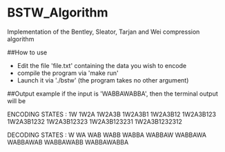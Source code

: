 # BSTW_Algorithm
Implementation of the Bentley, Sleator, Tarjan and Wei compression algorithm

##How to use
- Edit the file 'file.txt' containing the data you wish to encode
- compile the program via 'make run'
- Launch it via './bstw' (the program takes no other argument)

##Output example
if the input is 'WABBAWABBA', then the terminal output will be

ENCODING STATES :
1W
1W2A
1W2A3B
1W2A3B1
1W2A3B12
1W2A3B123
1W2A3B1232
1W2A3B12323
1W2A3B123231
1W2A3B1232312

DECODING STATES :
W
WA
WAB
WABB
WABBA
WABBAW
WABBAWA
WABBAWAB
WABBAWABB
WABBAWABBA
